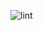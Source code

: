 ![lint](https://user-images.githubusercontent.com/88678440/153585308-a1073023-e375-405d-86ea-512f97b24a05.JPG)
